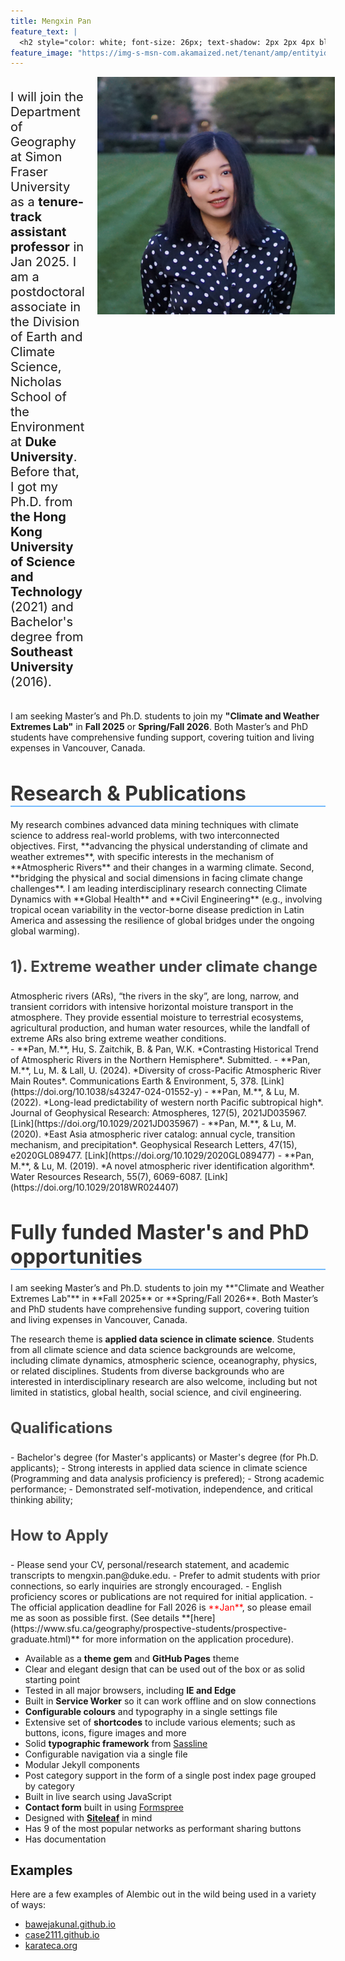 ```yaml
---
title: Mengxin Pan
feature_text: |
  <h2 style="color: white; font-size: 26px; text-shadow: 2px 2px 4px black;">Facing climate change challenges with scientific knowledge and practical solutions</h2>
feature_image: "https://img-s-msn-com.akamaized.net/tenant/amp/entityid/AA1sVMRr.img?w=800&h=400&m=6"
---
```


<div style="display: flex; align-items: start;">
    <div style="font-size: 20px; flex: 1;"> <!-- Added flex: 1 for text -->
        <p>I will join the Department of Geography at Simon Fraser University as a <strong>tenure-track assistant professor</strong> in Jan 2025. I am a postdoctoral associate in the Division of Earth and Climate Science, Nicholas School of the Environment at <strong>Duke University</strong>. Before that, I got my Ph.D. from <strong>the Hong Kong University of Science and Technology</strong> (2021) and Bachelor's degree from <strong>Southeast University</strong> (2016).</p>
    </div>
    <img src="https://github.com/panmengxin/mengxin_pan/blob/main/assets/IMG_0099.jpg?raw=true" width="380" height="380" style="margin-left: 20px;"> <!-- Changed margin-right to margin-left -->
</div>


  
  I am seeking Master’s and Ph.D. students to join my **"Climate and Weather Extremes Lab"** in **Fall 2025** or **Spring/Fall 2026**. Both Master’s and PhD students have comprehensive funding support, covering tuition and living expenses in Vancouver, Canada.


<h2 style="font-size: 32px; color: #333; margin-bottom: 20px; border-bottom: 2px solid #75bbfd;">Research & Publications</h2>
My research combines advanced data mining techniques with climate science to address real-world problems, with two interconnected objectives. First, **advancing the physical understanding of climate and weather extremes**, with specific interests in the mechanism of **Atmospheric Rivers** and their changes in a warming climate. Second, **bridging the physical and social dimensions in facing climate change challenges**. I am leading interdisciplinary research connecting Climate Dynamics with **Global Health** and **Civil Engineering** (e.g., involving tropical ocean variability in the vector-borne disease prediction in Latin America and assessing the resilience of global bridges under the ongoing global warming).

<h3 style="font-size: 24px; color: #444;">1). Extreme weather under climate change </h3>
Atmospheric rivers (ARs), “the rivers in the sky”, are long, narrow, and transient corridors with intensive horizontal moisture transport in the atmosphere. They provide essential moisture to terrestrial ecosystems, agricultural production, and human water resources, while the landfall of extreme ARs also bring extreme weather conditions. 

<div style="font-size: 14px;">  <!-- Adjust size as needed -->
- **Pan, M.**, Hu, S. Zaitchik, B. & Pan, W.K. *Contrasting Historical Trend of Atmospheric Rivers in the Northern Hemisphere*. Submitted.
- **Pan, M.**, Lu, M. & Lall, U. (2024). *Diversity of cross-Pacific Atmospheric River Main Routes*. Communications Earth & Environment, 5, 378. [Link](https://doi.org/10.1038/s43247-024-01552-y) 
- **Pan, M.**, & Lu, M. (2022). *Long-lead predictability of western north Pacific subtropical high*. Journal of Geophysical Research: Atmospheres, 127(5), 2021JD035967.[Link](https://doi.org/10.1029/2021JD035967)
- **Pan, M.**, & Lu, M. (2020). *East Asia atmospheric river catalog: annual cycle, transition mechanism, and precipitation*. Geophysical Research Letters, 47(15), e2020GL089477. [Link](https://doi.org/10.1029/2020GL089477)
- **Pan, M.**, & Lu, M. (2019). *A novel atmospheric river identification algorithm*. Water Resources Research, 55(7), 6069-6087. [Link](https://doi.org/10.1029/2018WR024407)
</div>

<h2 style="font-size: 32px; color: #333; margin-bottom: 20px; border-bottom: 2px solid #75bbfd;">Fully funded Master's and PhD opportunities</h2>
I am seeking Master’s and Ph.D. students to join my **"Climate and Weather Extremes Lab"** in **Fall 2025** or **Spring/Fall 2026**. Both Master’s and PhD students have comprehensive funding support, covering tuition and living expenses in Vancouver, Canada.

The research theme is **applied data science in climate science**. Students from all climate science and data science backgrounds are welcome, including climate dynamics, atmospheric science, oceanography, physics, or related disciplines. Students from diverse backgrounds who are interested in interdisciplinary research are also welcome, including but not limited in statistics, global health, social science, and civil engineering. 

<h3 style="font-size: 24px; color: #444;">Qualifications</h3>
- Bachelor's degree (for Master's applicants) or Master's degree (for Ph.D. applicants); 
- Strong interests in applied data science in climate science (Programming and data analysis proficiency is prefered);
- Strong academic performance;
- Demonstrated self-motivation, independence, and critical thinking ability;

<h3 style="font-size: 24px; color: #444;">How to Apply</h3>
- Please send your CV, personal/research statement, and academic transcripts to mengxin.pan@duke.edu.
- Prefer to admit students with prior connections, so early inquiries are strongly encouraged.
- English proficiency scores or publications are not required for initial application.
- The official application deadline for Fall 2026 is <span style="color: #FF0000;">**Jan**</span>, so please email me as soon as possible first.
(See details **[here](https://www.sfu.ca/geography/prospective-students/prospective-graduate.html)** for more information on the application procedure).



- Available as a **theme gem** and **GitHub Pages** theme
- Clear and elegant design that can be used out of the box or as solid starting point
- Tested in all major browsers, including **IE and Edge**
- Built in **Service Worker** so it can work offline and on slow connections
- **Configurable colours** and typography in a single settings file
- Extensive set of **shortcodes** to include various elements; such as buttons, icons, figure images and more
- Solid **typographic framework** from [Sassline](https://sassline.com/)
- Configurable navigation via a single file
- Modular Jekyll components
- Post category support in the form of a single post index page grouped by category
- Built in live search using JavaScript
- **Contact form** built in using [Formspree](https://formspree.io/)
- Designed with **[Siteleaf](https://www.siteleaf.com/)** in mind
- Has 9 of the most popular networks as performant sharing buttons
- Has documentation

## Examples

Here are a few examples of Alembic out in the wild being used in a variety of ways:

- [bawejakunal.github.io](https://bawejakunal.github.io/)
- [case2111.github.io](https://case2111.github.io/)
- [karateca.org](https://www.karateca.org/)

